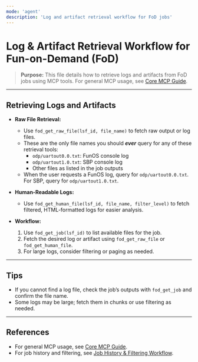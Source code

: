 ```yaml
---
mode: 'agent'
description: 'Log and artifact retrieval workflow for FoD jobs'
---
```

# Log & Artifact Retrieval Workflow for Fun-on-Demand (FoD)

> **Purpose:**
> This file details how to retrieve logs and artifacts from FoD jobs using MCP tools. For general MCP usage, see [Core MCP Guide](fod_mcp_core.prompt.md).

---

## Retrieving Logs and Artifacts

- **Raw File Retrieval:**
  - Use `fod_get_raw_file(lsf_id, file_name)` to fetch raw output or log files.
  - These are the only file names you should ***ever*** query for any of these retrieval tools:
    - `odp/uartout0.0.txt`: FunOS console log
    - `odp/uartout1.0.txt`: SBP console log
    - Other files as listed in the job outputs
  - When the user requests a FunOS log, query for `odp/uartout0.0.txt`. For SBP, query for `odp/uartout1.0.txt`.

- **Human-Readable Logs:**
  - Use `fod_get_human_file(lsf_id, file_name, filter_level)` to fetch filtered, HTML-formatted logs for easier analysis.

- **Workflow:**
  1. Use `fod_get_job(lsf_id)` to list available files for the job.
  2. Fetch the desired log or artifact using `fod_get_raw_file` or `fod_get_human_file`.
  3. For large logs, consider filtering or paging as needed.

---

## Tips
- If you cannot find a log file, check the job’s outputs with `fod_get_job` and confirm the file name.
- Some logs may be large; fetch them in chunks or use filtering as needed.

---

## References
- For general MCP usage, see [Core MCP Guide](fod_mcp_core.prompt.md).
- For job history and filtering, see [Job History & Filtering Workflow](fod_history_filtering_workflow.prompt.md).
